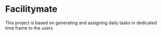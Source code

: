 # Facilitymate
This project is based on generating and assigning daily tasks in dedicated time frame to the users
